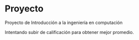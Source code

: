 # Proyecto
Proyecto de Introducción a la ingeniería en computación


Intentando subir de calificación para obtener mejor promedio.
